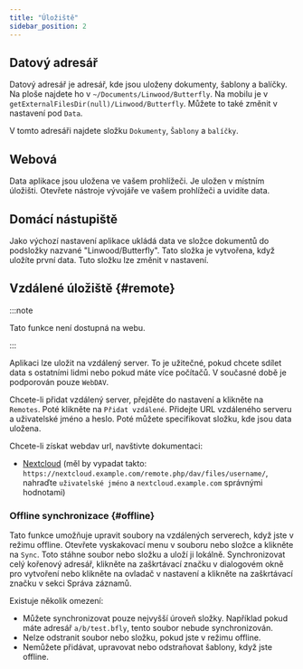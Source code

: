 ```yaml
---
title: "Úložiště"
sidebar_position: 2
---
```


## Datový adresář

Datový adresář je adresář, kde jsou uloženy dokumenty, šablony a balíčky. Na ploše najdete ho v `~/Documents/Linwood/Butterfly`. Na mobilu je v `getExternalFilesDir(null)/Linwood/Butterfly`. Můžete to také změnit v nastavení pod `Data`.

V tomto adresáři najdete složku `Dokumenty`, `Šablony` a `balíčky`.

## Webová

Data aplikace jsou uložena ve vašem prohlížeči. Je uložen v místním úložišti. Otevřete nástroje vývojáře ve vašem prohlížeči a uvidíte data.

## Domácí nástupiště

Jako výchozí nastavení aplikace ukládá data ve složce dokumentů do podsložky nazvané "Linwood/Butterfly". Tato složka je vytvořena, když uložíte první data. Tuto složku lze změnit v nastavení.

## Vzdálené úložiště {#remote}

:::note

Tato funkce není dostupná na webu.

:::

Aplikaci lze uložit na vzdálený server. To je užitečné, pokud chcete sdílet data s ostatními lidmi nebo pokud máte více počítačů. V současné době je podporován pouze `WebDAV`.

Chcete-li přidat vzdálený server, přejděte do nastavení a klikněte na `Remotes`. Poté klikněte na `Přidat vzdálené`. Přidejte URL vzdáleného serveru a uživatelské jméno a heslo. Poté můžete specifikovat složku, kde jsou data uložena.

Chcete-li získat webdav url, navštivte dokumentaci:

* [Nextcloud](https://docs.nextcloud.com/server/latest/user_manual/en/files/access_webdav.html) (měl by vypadat takto: `https://nextcloud.example.com/remote.php/dav/files/username/`, nahraďte `uživatelské jméno` a `nextcloud.example.com` správnými hodnotami)

### Offline synchronizace {#offline}

Tato funkce umožňuje upravit soubory na vzdálených serverech, když jste v režimu offline. Otevřete vyskakovací menu v souboru nebo složce a klikněte na `Sync`. Toto stáhne soubor nebo složku a uloží ji lokálně. Synchronizovat celý kořenový adresář, klikněte na zaškrtávací značku v dialogovém okně pro vytvoření nebo klikněte na ovladač v nastavení a klikněte na zaškrtávací značku v sekci Správa záznamů.

Existuje několik omezení:

* Můžete synchronizovat pouze nejvyšší úroveň složky. Například pokud máte adresář `a/b/test.bfly`, tento soubor nebude synchronizován.
* Nelze odstranit soubor nebo složku, pokud jste v režimu offline.
* Nemůžete přidávat, upravovat nebo odstraňovat šablony, když jste offline.
